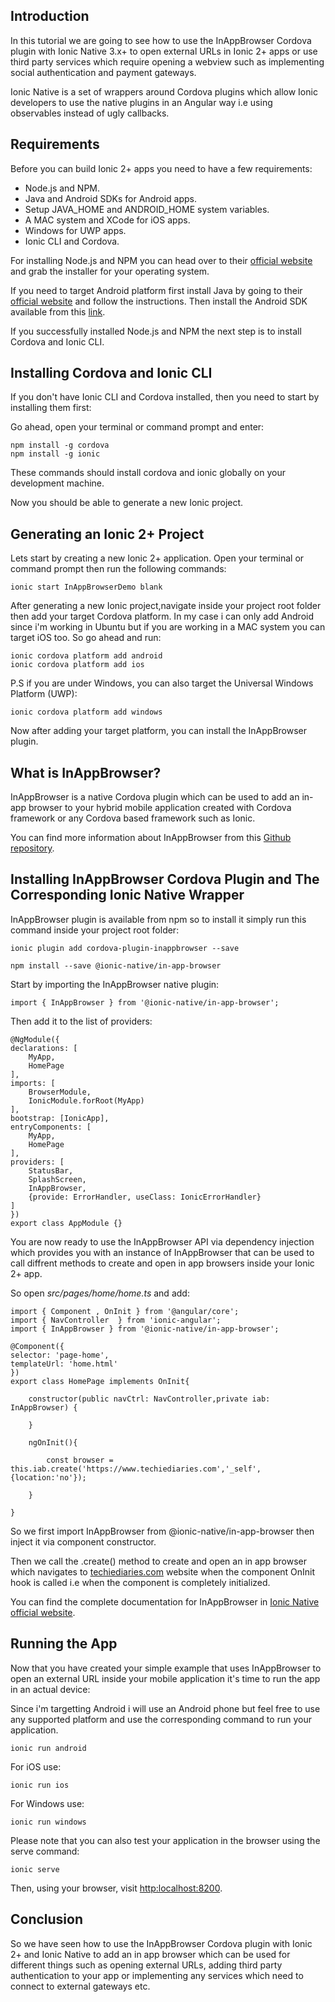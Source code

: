 ## Introduction 

In this tutorial we are going to see how to use the InAppBrowser Cordova plugin with Ionic Native 3.x+ to open external URLs in Ionic 2+ apps or use third party services which require opening a webview such as implementing social authentication and payment gateways.

Ionic Native is a set of wrappers around Cordova plugins which allow Ionic developers to use the native plugins in an Angular way i.e using observables instead of ugly callbacks.

## Requirements 

Before you can build Ionic 2+ apps you need to have a few requirements:

* Node.js and NPM.
* Java and Android SDKs for Android apps.
* Setup JAVA_HOME and ANDROID_HOME system variables. 
* A MAC system and XCode for iOS apps.
* Windows for UWP apps.
* Ionic CLI and Cordova.

For installing Node.js and NPM you can head over to their [official website](https://nodejs.org/en/) and grab the installer for your operating system.

If you need to target Android platform first install Java by going to their [official website](https://java.com/en/download/) and follow the instructions. Then install the Android SDK available from this [link](https://developer.android.com/studio/index.html).

If you successfully installed Node.js and NPM the next step is to install Cordova and Ionic CLI.

## Installing Cordova and Ionic CLI

If you don't have Ionic CLI and Cordova installed, then you need to start by installing them first:

Go ahead, open your terminal or command prompt and enter:

    npm install -g cordova 
    npm install -g ionic 
    
These commands should install cordova and ionic globally on your development machine.

Now you should be able to generate a new Ionic project.

## Generating an Ionic 2+ Project 

Lets start by creating a new Ionic 2+ application. Open your terminal or command prompt then run the following commands:

    ionic start InAppBrowserDemo blank 

After generating a new Ionic project,navigate inside your project root folder then add your target Cordova platform. In my case i can only add Android since i'm working in Ubuntu but if you are working in a MAC system you can target iOS too. So go ahead and run:

    ionic cordova platform add android 
    ionic cordova platform add ios
    
P.S if you are under Windows, you can also target the Universal Windows Platform (UWP):

    ionic cordova platform add windows

Now after adding your target platform, you can install the InAppBrowser plugin.


## What is InAppBrowser?

InAppBrowser is a native Cordova plugin which can be used to add an in-app browser to your hybrid mobile application created with Cordova framework or any Cordova based framework such as Ionic.

You can find more information about InAppBrowser from this [Github repository](https://github.com/apache/cordova-plugin-inappbrowser).


## Installing InAppBrowser Cordova Plugin and The Corresponding Ionic Native Wrapper

InAppBrowser plugin is available from npm so to install it simply run this command inside your project root folder:

    ionic plugin add cordova-plugin-inappbrowser --save

    npm install --save @ionic-native/in-app-browser
    
    

Start by importing the InAppBrowser native plugin:

    import { InAppBrowser } from '@ionic-native/in-app-browser';
    
Then add it to the list of providers:
    

    @NgModule({
    declarations: [
        MyApp,
        HomePage 
    ],
    imports: [
        BrowserModule,
        IonicModule.forRoot(MyApp)
    ],
    bootstrap: [IonicApp],
    entryComponents: [
        MyApp,
        HomePage 
    ],
    providers: [
        StatusBar,
        SplashScreen,
        InAppBrowser,
        {provide: ErrorHandler, useClass: IonicErrorHandler}
    ]
    })
    export class AppModule {}  

You are now ready to use the InAppBrowser API via dependency injection which provides you with an instance of InAppBrowser that can be used to call diffrent methods to create and open in app browsers inside your Ionic 2+ app.
    
So open <em>src/pages/home/home.ts</em> and add:



    import { Component , OnInit } from '@angular/core';
    import { NavController  } from 'ionic-angular';
    import { InAppBrowser } from '@ionic-native/in-app-browser';
    
    @Component({
    selector: 'page-home',
    templateUrl: 'home.html'
    })
    export class HomePage implements OnInit{
    
        constructor(public navCtrl: NavController,private iab: InAppBrowser) {
    
        }
    
        ngOnInit(){
    
            const browser = this.iab.create('https://www.techiediaries.com','_self',{location:'no'}); 
    
        }
    
    }    


So we first import InAppBrowser from @ionic-native/in-app-browser then inject it via component constructor.

Then we call the .create() method to create and open an in app browser which navigates to [techiediaries.com](https://www.techiediaries.com) website when the component OnInit hook is called i.e when the component is completely initialized.

You can find the complete documentation for InAppBrowser in [Ionic Native official website](https://ionicframework.com/docs/native/in-app-browser/).

## Running the App 

Now that you have created your simple example that uses InAppBrowser to open an external URL inside your mobile application it's time to run the app in an actual device:

Since i'm targetting Android i will use an Android phone but feel free to use any supported platform and use the corresponding command to run your application.

    ionic run android 

For iOS use:
    
    ionic run ios 
    
For Windows use:

    ionic run windows
    
Please note that you can also test your application in the browser using the serve command:

    ionic serve 

Then, using your browser, visit [http:localhost:8200](http:localhost:8200).


## Conclusion 

So we have seen how to use the InAppBrowser Cordova plugin with Ionic 2+ and Ionic Native to add an in app browser which can be used for different things such as opening external URLs, adding third party authentication to your app or implementing any services which need to connect to external gateways etc. 
    




